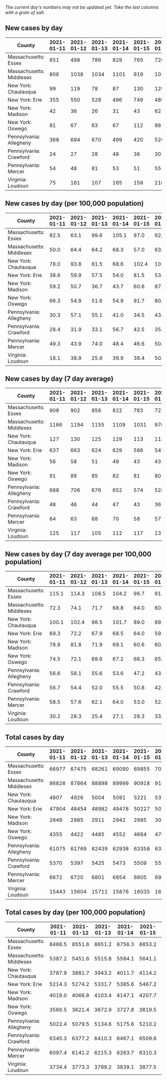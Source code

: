 _The current day's numbers may not be updated yet. Take the last columns with a grain of salt._
## New cases by day

| County | 2021-01-11 | 2021-01-12 | 2021-01-13 | 2021-01-14 | 2021-01-15 | 2021-01-16 | 2021-01-17 |
| --- | --- | --- | --- | --- | --- | --- | --- |
| Massachusetts: Essex | 651 | 498 | 786 | 829 | 765 | 726 |  |
| Massachusetts: Middlesex | 806 | 1038 | 1034 | 1101 | 919 | 1028 |  |
| New York: Chautauqua | 99 | 119 | 78 | 87 | 130 | 129 |  |
| New York: Erie | 355 | 550 | 528 | 496 | 749 | 489 |  |
| New York: Madison | 42 | 36 | 26 | 31 | 43 | 62 |  |
| New York: Oswego | 81 | 67 | 63 | 67 | 112 | 98 |  |
| Pennsylvania: Allegheny | 368 | 694 | 670 | 499 | 420 | 526 | 516 |
| Pennsylvania: Crawford | 24 | 27 | 28 | 48 | 36 | 30 | 26 |
| Pennsylvania: Mercer | 54 | 48 | 81 | 53 | 51 | 55 | 36 |
| Virginia: Loudoun | 75 | 161 | 107 | 165 | 159 | 210 | 392 |

## New cases by day (per 100,000 population)

| County | 2021-01-11 | 2021-01-12 | 2021-01-13 | 2021-01-14 | 2021-01-15 | 2021-01-16 | 2021-01-17 |
| --- | --- | --- | --- | --- | --- | --- | --- |
| Massachusetts: Essex | 82.5 | 63.1 | 99.6 | 105.1 | 97.0 | 92.0 |  |
| Massachusetts: Middlesex | 50.0 | 64.4 | 64.2 | 68.3 | 57.0 | 63.8 |  |
| New York: Chautauqua | 78.0 | 93.8 | 61.5 | 68.6 | 102.4 | 101.7 |  |
| New York: Erie | 38.6 | 59.9 | 57.5 | 54.0 | 81.5 | 53.2 |  |
| New York: Madison | 59.2 | 50.7 | 36.7 | 43.7 | 60.6 | 87.4 |  |
| New York: Oswego | 66.3 | 54.9 | 51.6 | 54.9 | 91.7 | 80.3 |  |
| Pennsylvania: Allegheny | 30.3 | 57.1 | 55.1 | 41.0 | 34.5 | 43.3 | 42.4 |
| Pennsylvania: Crawford | 28.4 | 31.9 | 33.1 | 56.7 | 42.5 | 35.4 | 30.7 |
| Pennsylvania: Mercer | 49.3 | 43.9 | 74.0 | 48.4 | 46.6 | 50.3 | 32.9 |
| Virginia: Loudoun | 18.1 | 38.9 | 25.9 | 39.9 | 38.4 | 50.8 | 94.8 |

## New cases by day (7 day average)

| County | 2021-01-11 | 2021-01-12 | 2021-01-13 | 2021-01-14 | 2021-01-15 | 2021-01-16 | 2021-01-17 |
| --- | --- | --- | --- | --- | --- | --- | --- |
| Massachusetts: Essex | 908 | 902 | 856 | 822 | 763 | 721 |  |
| Massachusetts: Middlesex | 1166 | 1194 | 1155 | 1109 | 1031 | 976 |  |
| New York: Chautauqua | 127 | 130 | 125 | 129 | 113 | 113 |  |
| New York: Erie | 637 | 663 | 624 | 629 | 588 | 547 |  |
| New York: Madison | 56 | 58 | 51 | 49 | 43 | 43 |  |
| New York: Oswego | 91 | 88 | 85 | 82 | 81 | 80 |  |
| Pennsylvania: Allegheny | 688 | 706 | 676 | 652 | 574 | 528 | 528 |
| Pennsylvania: Crawford | 48 | 46 | 44 | 47 | 43 | 36 | 31 |
| Pennsylvania: Mercer | 64 | 63 | 68 | 70 | 58 | 57 | 54 |
| Virginia: Loudoun | 125 | 117 | 105 | 112 | 117 | 137 | 181 |

## New cases by day (7 day average per 100,000 population)

| County | 2021-01-11 | 2021-01-12 | 2021-01-13 | 2021-01-14 | 2021-01-15 | 2021-01-16 | 2021-01-17 |
| --- | --- | --- | --- | --- | --- | --- | --- |
| Massachusetts: Essex | 115.1 | 114.3 | 108.5 | 104.2 | 96.7 | 91.4 |  |
| Massachusetts: Middlesex | 72.3 | 74.1 | 71.7 | 68.8 | 64.0 | 60.6 |  |
| New York: Chautauqua | 100.1 | 102.4 | 98.5 | 101.7 | 89.0 | 89.0 |  |
| New York: Erie | 69.3 | 72.2 | 67.9 | 68.5 | 64.0 | 59.5 |  |
| New York: Madison | 78.9 | 81.8 | 71.9 | 69.1 | 60.6 | 60.6 |  |
| New York: Oswego | 74.5 | 72.1 | 69.6 | 67.2 | 66.3 | 65.5 |  |
| Pennsylvania: Allegheny | 56.6 | 58.1 | 55.6 | 53.6 | 47.2 | 43.4 | 43.4 |
| Pennsylvania: Crawford | 56.7 | 54.4 | 52.0 | 55.5 | 50.8 | 42.5 | 36.6 |
| Pennsylvania: Mercer | 58.5 | 57.6 | 62.1 | 64.0 | 53.0 | 52.1 | 49.3 |
| Virginia: Loudoun | 30.2 | 28.3 | 25.4 | 27.1 | 28.3 | 33.1 | 43.8 |

## Total cases by day

| County | 2021-01-11 | 2021-01-12 | 2021-01-13 | 2021-01-14 | 2021-01-15 | 2021-01-16 | 2021-01-17 |
| --- | --- | --- | --- | --- | --- | --- | --- |
| Massachusetts: Essex | 66977 | 67475 | 68261 | 69090 | 69855 | 70581 |  |
| Massachusetts: Middlesex | 86826 | 87864 | 88898 | 89999 | 90918 | 91946 |  |
| New York: Chautauqua | 4807 | 4926 | 5004 | 5091 | 5221 | 5350 |  |
| New York: Erie | 47904 | 48454 | 48982 | 49478 | 50227 | 50716 |  |
| New York: Madison | 2849 | 2885 | 2911 | 2942 | 2985 | 3047 |  |
| New York: Oswego | 4355 | 4422 | 4485 | 4552 | 4664 | 4762 |  |
| Pennsylvania: Allegheny | 61075 | 61769 | 62439 | 62938 | 63358 | 63884 | 64400 |
| Pennsylvania: Crawford | 5370 | 5397 | 5425 | 5473 | 5509 | 5539 | 5565 |
| Pennsylvania: Mercer | 6672 | 6720 | 6801 | 6854 | 6905 | 6960 | 6996 |
| Virginia: Loudoun | 15443 | 15604 | 15711 | 15876 | 16035 | 16245 | 16637 |

## Total cases by day (per 100,000 population)

| County | 2021-01-11 | 2021-01-12 | 2021-01-13 | 2021-01-14 | 2021-01-15 | 2021-01-16 | 2021-01-17 |
| --- | --- | --- | --- | --- | --- | --- | --- |
| Massachusetts: Essex | 8488.5 | 8551.6 | 8651.2 | 8756.3 | 8853.2 | 8945.2 |  |
| Massachusetts: Middlesex | 5387.2 | 5451.6 | 5515.8 | 5584.1 | 5641.1 | 5704.9 |  |
| New York: Chautauqua | 3787.9 | 3881.7 | 3943.2 | 4011.7 | 4114.2 | 4215.8 |  |
| New York: Erie | 5214.3 | 5274.2 | 5331.7 | 5385.6 | 5467.2 | 5520.4 |  |
| New York: Madison | 4016.0 | 4066.8 | 4103.4 | 4147.1 | 4207.7 | 4295.1 |  |
| New York: Oswego | 3566.5 | 3621.4 | 3672.9 | 3727.8 | 3819.5 | 3899.8 |  |
| Pennsylvania: Allegheny | 5022.4 | 5079.5 | 5134.6 | 5175.6 | 5210.2 | 5253.4 | 5295.9 |
| Pennsylvania: Crawford | 6345.3 | 6377.2 | 6410.3 | 6467.1 | 6509.6 | 6545.0 | 6575.8 |
| Pennsylvania: Mercer | 6097.4 | 6141.2 | 6215.3 | 6263.7 | 6310.3 | 6360.6 | 6393.5 |
| Virginia: Loudoun | 3734.4 | 3773.3 | 3799.2 | 3839.1 | 3877.5 | 3928.3 | 4023.1 |
